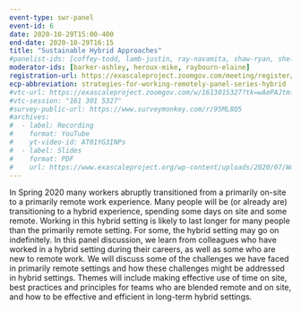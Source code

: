 ```yaml
---
event-type: swr-panel
event-id: 6
date: 2020-10-29T15:00-400
end-date: 2020-10-29T16:15
title: "Sustainable Hybrid Approaches"
#panelist-ids: [coffey-todd, lamb-justin, ray-navamita, shaw-ryan, shelton-tyler, shevitz-daniel, thorson-salome, velechovsky-jan]
moderator-ids: [barker-ashley, heroux-mike, raybourn-elaine]
registration-url: https://exascaleproject.zoomgov.com/meeting/register/vJIsceuuqjwpHDZxnfzizxflgQvrIlr5lm4
ecp-abbreviation: strategies-for-working-remotely-panel-series-hybrid
#vtc-url: https://exascaleproject.zoomgov.com/w/1613015327?tk=wAePAJtmf5luduRLIoVFhQ-8MI1AwKMs2ijgpNqx04c.DQIAAAAAYCSpHxZWaGo3NjhYbVRTNnJJZmY4eXlHQ1ZnAAAAAAAAAAAAAAAAAAAAAAAAAAAA&pwd=KzJxMTkxeEQwZEhaZEpNNzJpQ0FLUT09
#vtc-session: "161 301 5327"
#survey-public-url: https://www.surveymonkey.com/r/95ML8Q5
#archives:
#  - label: Recording
#    format: YouTube
#    yt-video-id: AT01YG3INPs
#  - label: Slides
#    format: PDF
#    url: https://www.exascaleproject.org/wp-content/uploads/2020/07/WorkingRemotelyPanel-Teams_Tick.pdf
---
```

In Spring 2020 many workers abruptly transitioned from a primarily on-site to a primarily remote work experience.  Many people will be (or already are) transitioning to a hybrid experience, spending some days on site and some remote.  Working in this hybrid setting is likely to last longer for many people than the primarily remote setting.  For some, the hybrid setting may go on indefinitely. In this panel discussion, we learn from colleagues who have worked in a hybrid setting during their careers, as well as some who are new to remote work.  We will discuss some of the challenges we have faced in primarily remote settings and how these challenges might be addressed in hybrid settings. Themes will include making effective use of time on site, best practices and principles for teams who are blended remote and on site, and how to be effective and efficient in long-term hybrid settings.